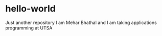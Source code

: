# hello-world
Just another repository
I am Mehar Bhathal and I am taking applications programming at UTSA
